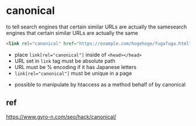 # canonical

to tell search engines that certain similar URLs are actually the samesearch engines that certain similar URLs are actually the same

``` html
<link rel="canonical" href="https://example.com/hogehoge/fugafuga.html" />
```

- place `link[rel="canonical"]` inside of `<head></head>`
- URL set in `link` tag must be absolute path
- URL must be % encoding if it has Japanese letters
- `link[rel="canonical"]` must be unique in a page

* possible to manipulate by htaccess as a method behalf of by canonical

## ref

https://www.gyro-n.com/seo/hack/canonical/